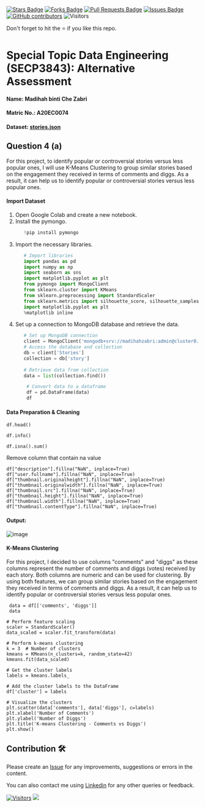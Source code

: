 <a href="https://github.com/drshahizan/SECP3843/stargazers"><img src="https://img.shields.io/github/stars/drshahizan/SECP3843" alt="Stars Badge"/></a>
<a href="https://github.com/drshahizan/SECP3843/network/members"><img src="https://img.shields.io/github/forks/drshahizan/SECP3843" alt="Forks Badge"/></a>
<a href="https://github.com/drshahizan/SECP3843/pulls"><img src="https://img.shields.io/github/issues-pr/drshahizan/SECP3843" alt="Pull Requests Badge"/></a>
<a href="https://github.com/drshahizan/SECP3843/issues"><img src="https://img.shields.io/github/issues/drshahizan/SECP3843" alt="Issues Badge"/></a>
<a href="https://github.com/drshahizan/SECP3843/graphs/contributors"><img alt="GitHub contributors" src="https://img.shields.io/github/contributors/drshahizan/SECP3843?color=2b9348"></a>
![Visitors](https://api.visitorbadge.io/api/visitors?path=https%3A%2F%2Fgithub.com%2Fdrshahizan%2FSECP3843&labelColor=%23d9e3f0&countColor=%23697689&style=flat)

Don't forget to hit the :star: if you like this repo.

# Special Topic Data Engineering (SECP3843): Alternative Assessment

#### Name: Madihah binti Che Zabri
#### Matric No.: A20EC0074
#### Dataset: <a href="https://github.com/drshahizan/dataset/blob/c8e9f4a7cbdb0c1b78ca2c73915ff56ceeb50e70/mongodb/07-stories/stories.json">stories.json</a>

## Question 4 (a)

For this project,  to identify popular or controversial stories versus less popular ones, I will use K-Means Clustering to group similar stories based on the engagement they received in terms of comments and diggs. As a result, it can help us to identify popular or controversial stories versus less popular ones.

#### Import Dataset

1. Open Google Colab and create a new notebook.
2. Install the pymongo.
   ```python
      !pip install pymongo
   ```
3. Import the necessary libraries.
   ```python
      # Import libraries
      import pandas as pd
      import numpy as np
      import seaborn as sns
      import matplotlib.pyplot as plt
      from pymongo import MongoClient
      from sklearn.cluster import KMeans
      from sklearn.preprocessing import StandardScaler
      from sklearn.metrics import silhouette_score, silhouette_samples
      import matplotlib.pyplot as plt  
      %matplotlib inline
   ```
4. Set up a connection to MongoDB database and retrieve the data.
   ```python
      # Set up MongoDB connection
      client = MongoClient('mongodb+srv://madihahzabri:admin@cluster0.xgsbper.mongodb.net/')
      # Access the database and collection
      db = client['Stories']
      collection = db['story']
      
      # Retrieve data from collection
      data = list(collection.find())

       # Convert data to a dataframe
       df = pd.DataFrame(data)
       df    
   ```

#### Data Preparation & Cleaning 

```
df.head()
```
```
df.info()
```
```
df.isna().sum()
```
Remove column that contain na value     

```
df["description"].fillna("NaN", inplace=True)
df["user.fullname"].fillna("NaN", inplace=True)
df["thumbnail.originalheight"].fillna("NaN", inplace=True)
df["thumbnail.originalwidth"].fillna("NaN", inplace=True)
df["thumbnail.src"].fillna("NaN", inplace=True)
df["thumbnail.height"].fillna("NaN", inplace=True)
df["thumbnail.width"].fillna("NaN", inplace=True)
df["thumbnail.contentType"].fillna("NaN", inplace=True)
```

#### Output:
![image](https://github.com/drshahizan/SECP3843/assets/73293104/0c200fbe-e4be-4dbc-bbd6-b951f81e557c)


#### K-Means Clustering

For this project, I decided to use columns "comments" and "diggs" as these columns represent the number of comments and diggs (votes) received by each story. Both columns are numeric and can be used for clustering. By using both features, we can group similar stories based on the engagement they received in terms of comments and diggs. As a result, it can help us to identify popular or controversial stories versus less popular ones.

```
 data = df[['comments', 'diggs']]
 data
```
```
# Perform feature scaling
scaler = StandardScaler()
data_scaled = scaler.fit_transform(data)

# Perform k-means clustering
k = 3  # Number of clusters
kmeans = KMeans(n_clusters=k, random_state=42)
kmeans.fit(data_scaled)

# Get the cluster labels
labels = kmeans.labels_

# Add the cluster labels to the DataFrame
df['cluster'] = labels
```
```
# Visualize the clusters
plt.scatter(data['comments'], data['diggs'], c=labels)
plt.xlabel('Number of Comments')
plt.ylabel('Number of Diggs')
plt.title('K-means Clustering - Comments vs Diggs')
plt.show()
```

## Contribution 🛠️
Please create an [Issue](https://github.com/drshahizan/special-topic-data-engineering/issues) for any improvements, suggestions or errors in the content.

You can also contact me using [Linkedin](https://www.linkedin.com/in/drshahizan/) for any other queries or feedback.

[![Visitors](https://api.visitorbadge.io/api/visitors?path=https%3A%2F%2Fgithub.com%2Fdrshahizan&labelColor=%23697689&countColor=%23555555&style=plastic)](https://visitorbadge.io/status?path=https%3A%2F%2Fgithub.com%2Fdrshahizan)
![](https://hit.yhype.me/github/profile?user_id=81284918)





